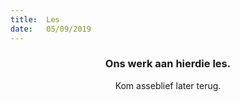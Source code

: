 ```yaml
---
title:  Les
date:   05/09/2019
---
```


### <center>Ons werk aan hierdie les.</center>
<center>Kom asseblief later terug.</center>